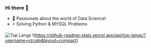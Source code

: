 ### Hi there 👋
- 🌱 Passionate about the world of Data Science!
- ⚡ Solving Python & MYSQL Problems
<!--
**yzcalp/yzcalp** is a ✨ _special_ ✨ repository because its `README.md` (this file) appears on your GitHub profile.

Here are some ideas to get you started:

- 🔭 I’m currently working on ...
- 🌱 I’m currently learning ...
- 💬 Ask me about ...
- 📫 How to reach me: ...
- ⚡ Fun fact: ...
-->

![Top Langs](https://github-readme-stats.vercel.app/api/top-langs/?username=yzcalp&layout=compact)
!(https://github-readme-stats.vercel.app/api/top-langs/?username=yzcalp&layout=compact)
